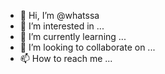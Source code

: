 - 👋 Hi, I’m @whatssa
- 👀 I’m interested in ...
- 🌱 I’m currently learning ...
- 💞️ I’m looking to collaborate on ...
- 📫 How to reach me ...

<!---
whatssa/whatssa is a ✨ special ✨ repository because its `README.md` (this file) appears on your GitHub profile.
You can click the Preview link to take a look at your changes.
--->
